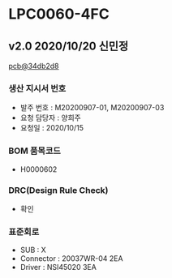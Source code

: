 # LPC0060-4FC

## v2.0 2020/10/20 신민정
[pcb@34db2d8](https://github.com/enthusapp/pcb/commit/34db2d883d1bf1f5e2ceffd4a3b73a9e3d303ec9)

### 생산 지시서 번호
* 발주 번호 : M20200907-01, M20200907-03
* 요청 담당자 : 양희주
* 요청일 : 2020/10/15

###  BOM 품목코드
* H0000602

### DRC(Design Rule Check)
* 확인

### 표준회로
* SUB : X
* Connector : 20037WR-04 2EA
* Driver : NSI45020 3EA